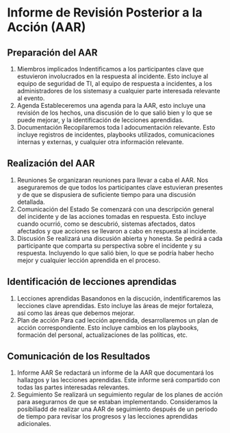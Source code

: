# Informe de Revisión Posterior a la Acción (AAR)

## Preparación del AAR

1. Miembros implicados
   Indentificamos a los participantes clave que estuvieron involucrados en la respuesta al incidente. Esto incluye al equipo de seguridad de TI, al equipo de respuesta a incidentes, a los administradores de los sistemasy a cualquier parte interesada relevante al evento.
2. Agenda
   Estableceremos una agenda para la AAR, esto incluye una revisión de los hechos, una discusión de lo que salió bien y lo que se puede mejorar, y la identificación de lecciones aprendidas.
3. Documentación
   Recopilaremos toda l adocumentación relevante. Esto incluye registros de incidentes, playbooks utilizados, comunicaciones internas y externas, y cualquier otra información relevante.

## Realización del AAR

1. Reuniones
   Se organizaran reuniones para llevar a caba el AAR. Nos aseguraremos de que todos los participantes clave estuvieran presentes y de que se dispusiera de suficiente tiempo para una discusión detallada.
2. Comunicación del Estado
   Se comenzará con una descripción general del incidente y de las acciones tomadas en respuesta. Esto incluye cuando ocurrió, como se descubrió, sistemas afectados, datos afectados y que acciones se llevaron a cabo en respuesta al incidente.
3. Discusión
   Se realizará una discusión abierta y honesta. Se pedirá a cada participante que comparta su perspectiva sobre el incidente y su respuesta. Incluyendo lo que salió bien, lo que se podría haber hecho mejor y cualquier lección aprendida en el proceso.

## Identificación de lecciones aprendidas

1. Lecciones aprendidas
   Basandonos en la discución, indentificaremos las lecciones clave aprendidas. Esto incluye las áreas de mejor fortaleza, así como las áreas que debemos mejorar.
2. Plan de acción
   Para cad lección aprendida, desarrollaremos un plan de acción correspondiente. Esto incluye cambios en los playbooks, formación del personal, actualizaciones de las políticas, etc.

## Comunicación de los Resultados

1. Informe AAR
   Se redactará un informe de la AAR que documentará los hallazgos y las lecciones aprendidas. Este informe será compartido con todas las partes interesadas relevantes.
2. Seguimiento
   Se realizará un seguimiento regular de los planes de acción para asegurarnos de que se estaban implementando. Consideramos la posibiliadd de realizar una AAR de seguimiento después de un periodo de tiempo para revisar los progresos y las lecciones aprendidas adicionales.

